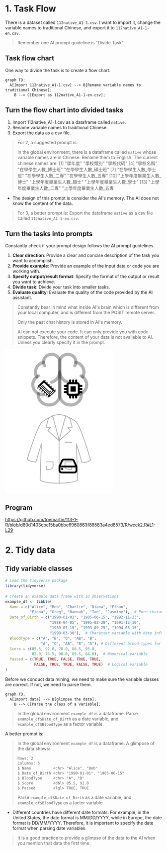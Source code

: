 # 1. Task Flow

There is a dataset called `112native_A1-1.csv`. I want to import it, change the variable names to traditional Chinese, and export it to `112native_A1-1-en.csv`.

> Remember one AI prompt guideline is "Divide Task"

## Task flow chart

One way to divide the task is to create a flow chart. 

```mermaid
graph TD;
  A[Import 112native_A1-1.csv] --> B[Rename variable names to traditional Chinese];
    B --> C[Export as 112native_A1-1-en.csv];
```

## Turn the flow chart into divided tasks

1. Import 112native_A1-1.csv as a dataframe called `native`.  
2. Rename variable names to traditional Chinese.  
3. Export the data as a csv file.

> For 2, a suggested prompt is:
>
> In the global environment, there is a dataframe called `native` whose variable names are in Chinese. Rename them to English. The current chinese names are:
[1] "學年度" "學校類別" "學校代碼"
[4] "學校名稱" "在學學生人數_博士班" "在學學生人數_碩士班"
[7] "在學學生人數_學士班" "在學學生人數_二專" "在學學生人數_五專"
[10] "上學年度畢業生人數_博士" "上學年度畢業生人數_碩士" "上學年度畢業生人數_學士"
[13] "上學年度畢業生人數_二專" "上學年度畢業生人數_五專

  - The design of this prompt is consider the AI's memory. The AI does not know the content of the data.

> For 3, a better prompt is:
> Export the dataframe `native` as a csv file called `112native_A1-1-en.csv`.

## Turn the tasks into prompts

Constantly check if your prompt design follows the AI prompt guidelines.


  1. **Clear direction**: Provide a clear and concise description of the task you want to accomplish.
  2. **Provide example**: Provide an example of the input data or code you are working with.  
  3. **Specify output/result format**: Specify the format of the output or result you want to achieve.
  4. **Divide task**: Divide your task into smaller tasks.
  5. **Evaluate quality**: Evaluate the quality of the code provided by the AI assistant.

> Constantly bear in mind what inside AI's brain which is different from your local computer, and is different from the POSIT remote server. 
>
> Only the past chat history is stored in AI's memory. 
>
> AI can not execute your code. It can only provide you with code snippets. Therefore, the content of your data is not available to AI. Unless you clearly specify it in the prompt.


![](../img/computer-program-environment.png)

## Program


<https://github.com/tpemartin/113-1-R/blob/d80d1403cbe15ba0bbe6960863f88583a4ed8573/R/week2.R#L1-L29>

# 2. Tidy data

## Tidy variable classes

```r
# Load the tidyverse package
library(tidyverse)

# Create an example data frame with 10 observations
example_df <- tibble(
  Name = c("Alice", "Bob", "Charlie", "Diana", "Ethan", 
           "Fiona", "Greg", "Hannah", "Ian", "Jasmine"),  # Pure character variable
  Date_of_Birth = c("1990-01-01", "1985-06-15", "1992-11-23", 
                    "1988-04-05", "1995-02-28", "1991-12-10", 
                    "1989-07-19", "1993-09-25", "1994-05-15", 
                    "1990-03-30"),  # Character variable with date information
  BloodType = c("A", "B", "O", "AB", "B",  
                "A", "O", "AB", "B", "A"), # Different blood types for each individual
  Score = c(85.5, 92.0, 78.0, 88.5, 95.0, 
            82.0, 76.5, 90.0, 89.5, 84.0),  # Numerical variable
  Passed = c(TRUE, TRUE, FALSE, TRUE, TRUE, 
             FALSE, TRUE, TRUE, FALSE, TRUE)  # Logical variable
)

```

Before we conduct data mining, we need to make sure the variable classes are correct. If not, we need to parse them.

```mermaid
graph TD;
  A[Import data] --> B[glimpse the data];
    B --> C[Parse the class of a variable];
```

> In the global environment `example_df` is a dataframe. Parse `example_df$Date_of_Birth` as a date variable, and `example_df$BloodType` as a factor variable.

A better prompt is:
> In the global environment `example_df` is a dataframe. A glimpose of the data shows: 
> ```
> Rows: 2
> Columns: 5
> $ Name          <chr> "Alice", "Bob"
> $ Date_of_Birth <chr> "1990-01-01", "1985-06-15"
> $ BloodType     <chr> "A", "B"
> $ Score         <dbl> 85.5, 92.0
> $ Passed        <lgl> TRUE, TRUE
> ```
> Parse `example_df$Date_of_Birth` as a date variable, and `example_df$BloodType` as a factor variable.

  - Different countries have different date formats. For example, in the United States, the date format is MM/DD/YYYY, while in Europe, the date format is DD/MM/YYYY. Therefore, it is important to specify the date format when parsing date variables.
  

> It is a good practice to provide a glimpse of the data to the AI when you mention that data the first time. 
